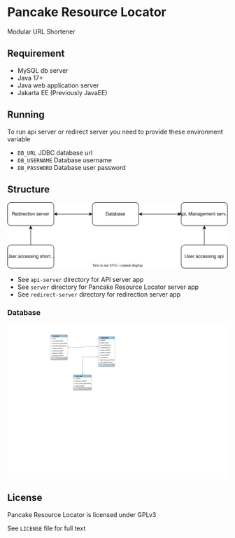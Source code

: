 # Pancake Resource Locator
Modular URL Shortener

## Requirement
* MySQL db server
* Java 17+
* Java web application server
* Jakarta EE (Previously JavaEE)

## Running
To run api server or redirect server you need to provide these environment variable
* `DB_URL` JDBC database url
* `DB_USERNAME` Database username
* `DB_PASSWORD` Database user password

## Structure
![Big Picture](./resources/big%20picture.svg)
* See `api-server` directory for API server app
* See `server` directory for Pancake Resource Locator server app
* See `redirect-server` directory for redirection server app

### Database
![Database](./resources/database.svg)

## License
Pancake Resource Locator is licensed under GPLv3

See `LICENSE` file for full text
